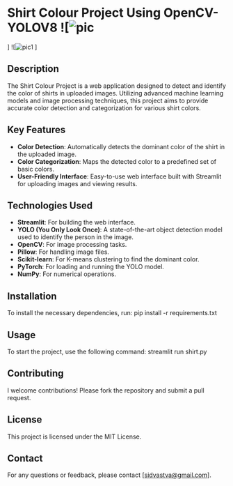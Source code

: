 # Shirt Colour Project Using OpenCV-YOLOV8 ![![pic](https://github.com/user-attachments/assets/d5299ee5-b11a-4d15-890c-1c48ff87fa88)
] ![![pic1](https://github.com/user-attachments/assets/0ba26c58-de58-450f-b9e8-4d70885e0030)
]

## Description
The Shirt Colour Project is a web application designed to detect and identify the color of shirts in uploaded images. Utilizing advanced machine learning models and image processing techniques, this project aims to provide accurate color detection and categorization for various shirt colors.

## Key Features
- **Color Detection**: Automatically detects the dominant color of the shirt in the uploaded image.
- **Color Categorization**: Maps the detected color to a predefined set of basic colors.
- **User-Friendly Interface**: Easy-to-use web interface built with Streamlit for uploading images and viewing results.

## Technologies Used
- **Streamlit**: For building the web interface.
- **YOLO (You Only Look Once)**: A state-of-the-art object detection model used to identify the person in the image.
- **OpenCV**: For image processing tasks.
- **Pillow**: For handling image files.
- **Scikit-learn**: For K-means clustering to find the dominant color.
- **PyTorch**: For loading and running the YOLO model.
- **NumPy**: For numerical operations.

## Installation
To install the necessary dependencies, run:
pip install -r requirements.txt

## Usage
To start the project, use the following command:
streamlit run shirt.py

## Contributing
I welcome contributions! Please fork the repository and submit a pull request.

## License
This project is licensed under the MIT License.

## Contact
For any questions or feedback, please contact [sidvastva@gmail.com].

